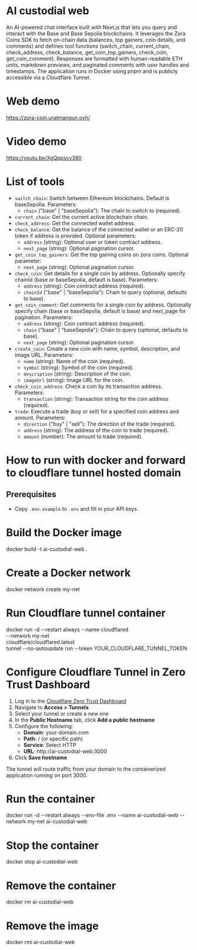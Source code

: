 # AI custodial web

An AI-powered chat interface built with Next.js that lets you query and interact with the Base and Base Sepolia blockchains. It leverages the Zora Coins SDK to fetch on-chain data (balances, top gainers, coin details, and comments) and defines tool functions (switch_chain, current_chain, check_address, check_balance, get_coin_top_gainers, check_coin, get_coin_comment). Responses are formatted with human-readable ETH units, markdown previews, and paginated comments with user handles and timestamps. The application runs in Docker using pnpm and is publicly accessible via a Cloudflare Tunnel.

# Web demo
https://zora-coin.uratmangun.ovh/

# Video demo
https://youtu.be/XgQppscv380

# List of tools
- `switch_chain`: Switch between Ethereum blockchains. Default is baseSepolia. Parameters:
  - `chain` ("base" | "baseSepolia"): The chain to switch to (required).
- `current_chain`: Get the current active blockchain chain.
- `check_address`: Get the connected wallet address.
- `check_balance`: Get the balance of the connected wallet or an ERC-20 token if address is provided. Optional parameters:
  - `address` (string): Optional user or token contract address.
  - `next_page` (string): Optional pagination cursor.
- `get_coin_top_gainers`: Get the top gaining coins on zora coins. Optional parameter:
  - `next_page` (string): Optional pagination cursor.
- `check_coin`: Get details for a single coin by address. Optionally specify chainId (base or baseSepolia, default is base). Parameters:
  - `address` (string): Coin contract address (required).
  - `chainId` ("base" | "baseSepolia"): Chain to query (optional, defaults to base).
- `get_coin_comment`: Get comments for a single coin by address. Optionally specify chain (base or baseSepolia, default is base) and next_page for pagination. Parameters:
  - `address` (string): Coin contract address (required).
  - `chain` ("base" | "baseSepolia"): Chain to query (optional, defaults to base).
  - `next_page` (string): Optional pagination cursor.
- `create_coin`: Create a new coin with name, symbol, description, and image URL. Parameters:
  - `name` (string): Name of the coin (required).
  - `symbol` (string): Symbol of the coin (required).
  - `description` (string): Description of the coin.
  - `imageUrl` (string): Image URL for the coin.
- `check_coin_address`: Check a coin by its transaction address. Parameters:
  - `transaction` (string): Transaction string for the coin address (required).
- `trade`: Execute a trade (buy or sell) for a specified coin address and amount. Parameters:
  - `direction` ("buy" | "sell"): The direction of the trade (required).
  - `address` (string): The address of the coin to trade (required).
  - `amount` (number): The amount to trade (required).

# How to run with docker and forward to cloudflare tunnel hosted domain

## Prerequisites
- Copy `.env.example` to `.env` and fill in your API keys.

# Build the Docker image
docker build -t ai-custodial-web .
# Create a Docker network
docker network create my-net
# Run Cloudflare tunnel container
docker run -d --restart always --name cloudflared \
  --network my-net \
  cloudflare/cloudflared:latest \
  tunnel --no-autoupdate run --token YOUR_CLOUDFLARE_TUNNEL_TOKEN
# Configure Cloudflare Tunnel in Zero Trust Dashboard

1. Log in to the [Cloudflare Zero Trust Dashboard](https://one.dash.cloudflare.com/)
2. Navigate to **Access > Tunnels**
3. Select your tunnel or create a new one
4. In the **Public Hostname** tab, click **Add a public hostname**
5. Configure the following:
   - **Domain**: your-domain.com
   - **Path**: / (or specific path)
   - **Service**: Select HTTP
   - **URL**: http://ai-custodial-web:3000
6. Click **Save hostname**

The tunnel will route traffic from your domain to the containerized application running on port 3000.

# Run the container

docker run -d --restart always --env-file .env --name ai-custodial-web --network my-net ai-custodial-web

# Stop the container
docker stop ai-custodial-web

# Remove the container
docker rm ai-custodial-web

# Remove the image
docker rmi ai-custodial-web

